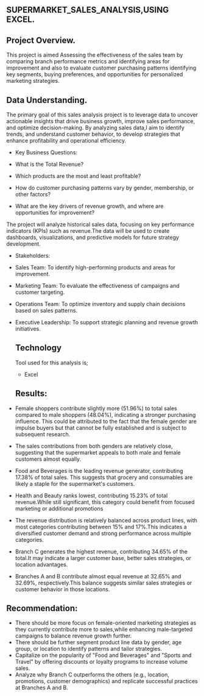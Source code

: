 ## SUPERMARKET_SALES_ANALYSIS,USING EXCEL.
## Project Overview.
 This project is aimed Assessing the effectiveness of the sales team by comparing branch performance metrics and identifying areas for improvement and also to evaluate customer purchasing patterns identifying key segments, buying preferences, and opportunities for personalized marketing strategies.

## Data Understanding.
The primary goal of this sales analysis project is to leverage data to uncover actionable insights that drive business growth, improve sales performance, and optimize decision-making. By analyzing sales data,I aim to identify trends, and understand customer behavior, to develop strategies that enhance profitability and operational efficiency.

- Key Business Questions:

- What is the Total Revenue?
- Which products are the most and least profitable?
- How do customer purchasing patterns vary by gender, membership, or other factors?
- What are the key drivers of revenue growth, and where are opportunities for improvement?

The project will analyze historical sales data, focusing on key performance indicators (KPIs) such as revenue.The data will be used to create dashboards, visualizations, and predictive models for future strategy development.

- Stakeholders:

- Sales Team: To identify high-performing products and areas for improvement.
- Marketing Team: To evaluate the effectiveness of campaigns and customer targeting.
- Operations Team: To optimize inventory and supply chain decisions based on sales patterns.
- Executive Leadership: To support strategic planning and revenue growth initiatives.

  ## Technology
  Tool used for this analysis is;
  - Excel
 
  ## Results:
 - Female shoppers contribute slightly more (51.96%) to total sales compared to male shoppers (48.04%), indicating a stronger purchasing influence. This could be attributed to the fact that the female gender are impulse buyers but that cannot be fully established and is subject to subsequent research.
 - The sales contributions from both genders are relatively close, suggesting that the supermarket appeals to both male and female customers almost equally.

 - Food and Beverages is the leading revenue generator, contributing 17.38% of total sales.
  This suggests that grocery and consumables are likely a staple for the supermarket's customers.

 - Health and Beauty ranks lowest, contributing 15.23% of total revenue.While still significant, this category could benefit from focused marketing or additional promotions

 - The revenue distribution is relatively balanced across product lines, with most categories contributing between 15% and 17%.This indicates a diversified customer demand and strong performance across multiple categories.
 - Branch C generates the highest revenue, contributing 34.65% of the total.It may indicate a larger customer base, better sales strategies, or location advantages.
 - Branches A and B contribute almost equal revenue at 32.65% and 32.69%, respectively.This balance suggests similar sales strategies or customer behavior in those locations.

## Recommendation:
- There should be more focus on female-oriented marketing strategies as they currently contribute more to sales,while enhancing male-targeted campaigns to balance revenue growth further.
- There should be further segment product line data by gender, age group, or location to identify patterns and tailor strategies.
- Capitalize on the popularity of "Food and Beverages" and "Sports and Travel" by offering discounts or loyalty programs to increase volume sales.
- Analyze why Branch C outperforms the others (e.g., location, promotions, customer demographics) and replicate successful practices at Branches A and B.






 
  

